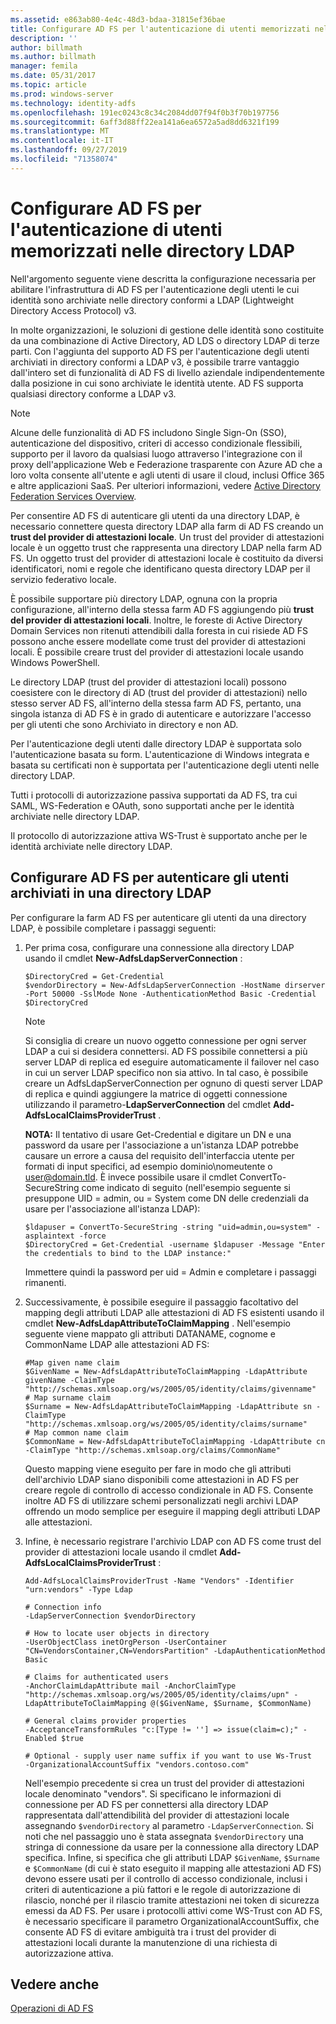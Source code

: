 ```yaml
---
ms.assetid: e863ab80-4e4c-48d3-bdaa-31815ef36bae
title: Configurare AD FS per l'autenticazione di utenti memorizzati nelle directory LDAP
description: ''
author: billmath
ms.author: billmath
manager: femila
ms.date: 05/31/2017
ms.topic: article
ms.prod: windows-server
ms.technology: identity-adfs
ms.openlocfilehash: 191ec0243c8c34c2084dd07f94f0b3f70b197756
ms.sourcegitcommit: 6aff3d88ff22ea141a6ea6572a5ad8dd6321f199
ms.translationtype: MT
ms.contentlocale: it-IT
ms.lasthandoff: 09/27/2019
ms.locfileid: "71358074"
---
```

# <a name="configure-ad-fs-to-authenticate-users-stored-in-ldap-directories"></a>Configurare AD FS per l'autenticazione di utenti memorizzati nelle directory LDAP

Nell'argomento seguente viene descritta la configurazione necessaria per abilitare l'infrastruttura di AD FS per l'autenticazione degli utenti le cui identità sono archiviate nelle directory conformi a LDAP (Lightweight Directory Access Protocol) v3.

In molte organizzazioni, le soluzioni di gestione delle identità sono costituite da una combinazione di Active Directory, AD LDS o directory LDAP di terze parti. Con l'aggiunta del supporto AD FS per l'autenticazione degli utenti archiviati in directory conformi a LDAP v3, è possibile trarre vantaggio dall'intero set di funzionalità di AD FS di livello aziendale indipendentemente dalla posizione in cui sono archiviate le identità utente. AD FS supporta qualsiasi directory conforme a LDAP v3.

> [!NOTE]
> Alcune delle funzionalità di AD FS includono Single Sign-On (SSO), autenticazione del dispositivo, criteri di accesso condizionale flessibili, supporto per il lavoro da qualsiasi luogo attraverso l'integrazione con il proxy dell'applicazione Web e Federazione trasparente con Azure AD che a loro volta consente all'utente e agli utenti di usare il cloud, inclusi Office 365 e altre applicazioni SaaS.  Per ulteriori informazioni, vedere [Active Directory Federation Services Overview](../../ad-fs/AD-FS-2016-Overview.md).

Per consentire AD FS di autenticare gli utenti da una directory LDAP, è necessario connettere questa directory LDAP alla farm di AD FS creando un **trust del provider di attestazioni locale**.  Un trust del provider di attestazioni locale è un oggetto trust che rappresenta una directory LDAP nella farm AD FS. Un oggetto trust del provider di attestazioni locale è costituito da diversi identificatori, nomi e regole che identificano questa directory LDAP per il servizio federativo locale.

È possibile supportare più directory LDAP, ognuna con la propria configurazione, all'interno della stessa farm AD FS aggiungendo più **trust del provider di attestazioni locali**. Inoltre, le foreste di Active Directory Domain Services non ritenuti attendibili dalla foresta in cui risiede AD FS possono anche essere modellate come trust del provider di attestazioni locali. È possibile creare trust del provider di attestazioni locale usando Windows PowerShell.

Le directory LDAP (trust del provider di attestazioni locali) possono coesistere con le directory di AD (trust del provider di attestazioni) nello stesso server AD FS, all'interno della stessa farm AD FS, pertanto, una singola istanza di AD FS è in grado di autenticare e autorizzare l'accesso per gli utenti che sono Archiviato in directory e non AD.

Per l'autenticazione degli utenti dalle directory LDAP è supportata solo l'autenticazione basata su form. L'autenticazione di Windows integrata e basata su certificati non è supportata per l'autenticazione degli utenti nelle directory LDAP.

Tutti i protocolli di autorizzazione passiva supportati da AD FS, tra cui SAML, WS-Federation e OAuth, sono supportati anche per le identità archiviate nelle directory LDAP.

Il protocollo di autorizzazione attiva WS-Trust è supportato anche per le identità archiviate nelle directory LDAP.

## <a name="configure-ad-fs-to-authenticate-users-stored-in-an-ldap-directory"></a>Configurare AD FS per autenticare gli utenti archiviati in una directory LDAP
Per configurare la farm AD FS per autenticare gli utenti da una directory LDAP, è possibile completare i passaggi seguenti:

1. Per prima cosa, configurare una connessione alla directory LDAP usando il cmdlet **New-AdfsLdapServerConnection** :

   ```
   $DirectoryCred = Get-Credential
   $vendorDirectory = New-AdfsLdapServerConnection -HostName dirserver -Port 50000 -SslMode None -AuthenticationMethod Basic -Credential $DirectoryCred
   ```

   > [!NOTE]
   > Si consiglia di creare un nuovo oggetto connessione per ogni server LDAP a cui si desidera connettersi. AD FS possibile connettersi a più server LDAP di replica ed eseguire automaticamente il failover nel caso in cui un server LDAP specifico non sia attivo. In tal caso, è possibile creare un AdfsLdapServerConnection per ognuno di questi server LDAP di replica e quindi aggiungere la matrice di oggetti connessione utilizzando il parametro-**LdapServerConnection** del cmdlet **Add-AdfsLocalClaimsProviderTrust** .

   **NOTA:** Il tentativo di usare Get-Credential e digitare un DN e una password da usare per l'associazione a un'istanza LDAP potrebbe causare un errore a causa del requisito dell'interfaccia utente per formati di input specifici, ad esempio dominio\nomeutente o user@domain.tld. È invece possibile usare il cmdlet ConvertTo-SecureString come indicato di seguito (nell'esempio seguente si presuppone UID = admin, ou = System come DN delle credenziali da usare per l'associazione all'istanza LDAP):

   ```
   $ldapuser = ConvertTo-SecureString -string "uid=admin,ou=system" -asplaintext -force
   $DirectoryCred = Get-Credential -username $ldapuser -Message "Enter the credentials to bind to the LDAP instance:"
   ```

   Immettere quindi la password per uid = Admin e completare i passaggi rimanenti.

2. Successivamente, è possibile eseguire il passaggio facoltativo del mapping degli attributi LDAP alle attestazioni di AD FS esistenti usando il cmdlet **New-AdfsLdapAttributeToClaimMapping** . Nell'esempio seguente viene mappato gli attributi DATANAME, cognome e CommonName LDAP alle attestazioni AD FS:

   ```
   #Map given name claim
   $GivenName = New-AdfsLdapAttributeToClaimMapping -LdapAttribute givenName -ClaimType "http://schemas.xmlsoap.org/ws/2005/05/identity/claims/givenname"
   # Map surname claim
   $Surname = New-AdfsLdapAttributeToClaimMapping -LdapAttribute sn -ClaimType "http://schemas.xmlsoap.org/ws/2005/05/identity/claims/surname"
   # Map common name claim
   $CommonName = New-AdfsLdapAttributeToClaimMapping -LdapAttribute cn -ClaimType "http://schemas.xmlsoap.org/claims/CommonName"
   ```

   Questo mapping viene eseguito per fare in modo che gli attributi dell'archivio LDAP siano disponibili come attestazioni in AD FS per creare regole di controllo di accesso condizionale in AD FS. Consente inoltre AD FS di utilizzare schemi personalizzati negli archivi LDAP offrendo un modo semplice per eseguire il mapping degli attributi LDAP alle attestazioni.

3. Infine, è necessario registrare l'archivio LDAP con AD FS come trust del provider di attestazioni locale usando il cmdlet **Add-AdfsLocalClaimsProviderTrust** :

   ```
   Add-AdfsLocalClaimsProviderTrust -Name "Vendors" -Identifier "urn:vendors" -Type Ldap

   # Connection info
   -LdapServerConnection $vendorDirectory 

   # How to locate user objects in directory
   -UserObjectClass inetOrgPerson -UserContainer "CN=VendorsContainer,CN=VendorsPartition" -LdapAuthenticationMethod Basic 

   # Claims for authenticated users
   -AnchorClaimLdapAttribute mail -AnchorClaimType "http://schemas.xmlsoap.org/ws/2005/05/identity/claims/upn" -LdapAttributeToClaimMapping @($GivenName, $Surname, $CommonName) 

   # General claims provider properties
   -AcceptanceTransformRules "c:[Type != ''] => issue(claim=c);" -Enabled $true 

   # Optional - supply user name suffix if you want to use Ws-Trust
   -OrganizationalAccountSuffix "vendors.contoso.com"
   ```

   Nell'esempio precedente si crea un trust del provider di attestazioni locale denominato "vendors". Si specificano le informazioni di connessione per AD FS per connettersi alla directory LDAP rappresentata dall'attendibilità del provider di attestazioni locale assegnando `$vendorDirectory` al parametro `-LdapServerConnection`. Si noti che nel passaggio uno è stata assegnata `$vendorDirectory` una stringa di connessione da usare per la connessione alla directory LDAP specifica. Infine, si specifica che gli attributi LDAP `$GivenName`, `$Surname` e `$CommonName` (di cui è stato eseguito il mapping alle attestazioni AD FS) devono essere usati per il controllo di accesso condizionale, inclusi i criteri di autenticazione a più fattori e le regole di autorizzazione di rilascio, nonché per il rilascio tramite attestazioni nei token di sicurezza emessi da AD FS. Per usare i protocolli attivi come WS-Trust con AD FS, è necessario specificare il parametro OrganizationalAccountSuffix, che consente AD FS di evitare ambiguità tra i trust del provider di attestazioni locali durante la manutenzione di una richiesta di autorizzazione attiva.

## <a name="see-also"></a>Vedere anche
[Operazioni di AD FS](../../ad-fs/AD-FS-2016-Operations.md)



